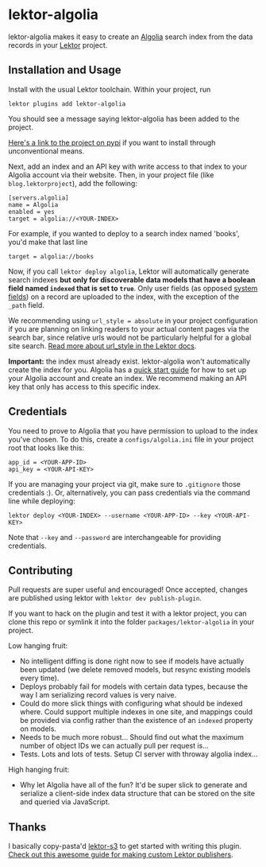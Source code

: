 # lektor-algolia #

lektor-algolia makes it easy to create an [Algolia](https://www.algolia.com) search index
from the data records in your [Lektor](https://github.com/lektor/lektor) project.

## Installation and Usage ##
Install with the usual Lektor toolchain. Within your project, run
```
lektor plugins add lektor-algolia
```
You should see a message saying lektor-algolia has been added to the project.

[Here's a link to the project on pypi](https://pypi.python.org/pypi/lektor-algolia) if you want to install through unconventional means.

Next, add an index and an API key with write access to that index to your
Algolia account via their website. Then, in your project file
(like `blog.lektorproject`), add the following:

```
[servers.algolia]
name = Algolia
enabled = yes
target = algolia://<YOUR-INDEX>
```

For example, if you wanted to deploy to a search index named 'books',
you'd make that last line

```
target = algolia://books
```

Now, if you call `lektor deploy algolia`, Lektor will automatically generate
search indexes **but only for discoverable data models that have a boolean field named `indexed`
that is set to `true`**. Only user fields
(as opposed [system fields](https://www.getlektor.com/docs/api/db/system-fields/))
on a record are uploaded to the index, with the exception of the `_path` field.

We recommending using `url_style = absolute` in your project configuration if
you are planning on linking readers to your actual content pages via the search
bar, since relative urls would not be particularly helpful for a global site search.
[Read more about url_style in the Lektor docs](https://www.getlektor.com/docs/project/file/#[project]).

**Important:** the index must already exist. lektor-algolia won't
automatically create the index for you. Algolia has a [quick start guide](https://www.algolia.com/doc/tutorials/getting-started-realtime-search)
for how to set up your Algolia account and create an index. We recommend making
an API key that only has access to this specific index.

## Credentials ##

You need to prove to Algolia that you have permission to upload to the
index you've chosen. To do this, create a `configs/algolia.ini` file in your project root that looks like this:

```
app_id = <YOUR-APP-ID>
api_key = <YOUR-API-KEY>
```

If you are managing your project via git, make sure to `.gitignore` those credentials :).
Or, alternatively, you can pass credentials via the command line while deploying:

```
lektor deploy <YOUR-INDEX> --username <YOUR-APP-ID> --key <YOUR-API-KEY>
```

Note that `--key` and `--password` are interchangeable for providing credentials.

## Contributing ##

Pull requests are super useful and encouraged! Once accepted, changes
are published using lektor with `lektor dev publish-plugin`.

If you want to hack on the plugin and test it with a lektor project, you can clone this repo or symlink it into the folder `packages/lektor-algolia`
in your project.

Low hanging fruit:

- No intelligent diffing is done right now to see if models have actually been updated (we delete removed models, but resync existing models every time).
- Deploys probably fail for models with certain data types, because the way I am serializing record values is very naive.
- Could do more slick things with configuring what should be indexed where. Could support multiple indexes in one site,
  and mappings could be provided via config rather than the existence of an `indexed` property on models.
- Needs to be much more robust... Should find out what the maximum number of object IDs we can actually pull per request is...
- Tests. Lots and lots of tests. Setup CI server with throway algolia index...

High hanging fruit:

- Why let Algolia have all of the fun? It'd be super slick to generate and serialize a client-side index data structure that can be stored on the site and queried via JavaScript.

## Thanks ##

I basically copy-pasta'd [lektor-s3](https://github.com/spenczar/lektor-s3) to get started with writing this plugin.
[Check out this awesome guide for making custom Lektor publishers](http://spenczar.com/posts/2015/Dec/24/lektor-publisher-plugin/).
